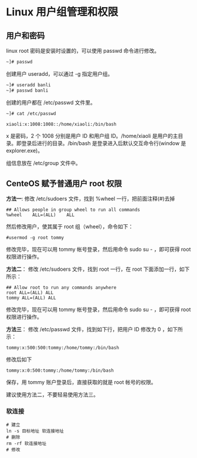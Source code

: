 # Linux 用户组管理和权限

## 用户和密码

linux root 密码是安装时设置的，可以使用 passwd 命令进行修改。

```sh
~]# passwd
```

创建用户 useradd，可以通过 -g 指定用户组。

```sh
~]# useradd banli
~]# passwd banli
```

创建的用户都在 /etc/passwd 文件里。

```sh
~]# cat /etc/passwd

xiaoli:x:1008:1008::/home/xiaoli:/bin/bash
```

x 是密码，2 个 1008 分别是用户 ID 和用户组 ID。/home/xiaoli 是用户的主目录。即登录后进行的目录。/bin/bash 是登录进入后默认交互命令行(window 是 explorer.exe)。

组信息放在 /etc/group 文件中。

## CenteOS 赋予普通用户 root 权限

**方法一**: 修改 /etc/sudoers 文件，找到 %wheel 一行，把前面注释(#)去掉

```
## Allows people in group wheel to run all commands
%wheel    ALL=(ALL)    ALL
```

然后修改用户，使其属于 root 组（wheel），命令如下：

```
#usermod -g root tommy
```

修改完毕，现在可以用 tommy 帐号登录，然后用命令 sudo su - ，即可获得 root 权限进行操作。

**方法二**： 修改 /etc/sudoers 文件，找到 root 一行，在 root 下面添加一行，如下所示：

```
## Allow root to run any commands anywhere
root ALL=(ALL) ALL
tommy ALL=(ALL) ALL
```

修改完毕，现在可以用 tommy 帐号登录，然后用命令 sudo su - ，即可获得 root 权限进行操作。

**方法三**： 修改 /etc/passwd 文件，找到如下行，把用户 ID 修改为 0 ，如下所示：

```
tommy:x:500:500:tommy:/home/tommy:/bin/bash
```

修改后如下

```
tommy:x:0:500:tommy:/home/tommy:/bin/bash
```

保存，用 tommy 账户登录后，直接获取的就是 root 帐号的权限。

建议使用方法二，不要轻易使用方法三。

### 软连接

```
# 建立
ln -s 目标地址 软连接地址
# 删除
rm -rf 软连接地址
# 修改
```
